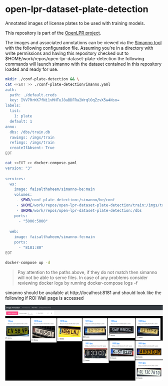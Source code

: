 # open-lpr-dataset-plate-detection
Annotated images of license plates to be used with training models.

This repository is part of the [OpenLPR project](https://github.com/faisalthaheem/open-lpr).

The images and associated annotations can be viewed via the [Simanno tool](https://github.com/faisalthaheem/simanno) with the following configuration file. Assuming you're in a directory with write permissions and having this repository checked out to $HOME/work/repos/open-lpr-dataset-plate-detection the following commands will launch simanno with the dataset contained in this repository loaded and ready for use.

```bash
mkdir ./conf-plate-detection && \
cat <<EOT >> ./conf-plate-detection/imanno.yaml
auth:
  path: ./default.creds
  key: IVV7RrKK7fNi1vMHTuJ8aBDFRa2WrqlOqZzvX5w4Nso=
labels:
  list:
    1: plate
  default: 1
anno:
  dbs: /dbs/train.db
  rawimgs: /imgs/train
  refimgs: /imgs/train
  createIfAbsent: True
EOT
```

```bash
cat <<EOT >> docker-compose.yaml
version: "3"

services:
  ws:
    image: faisalthaheem/simanno-be:main
    volumes:
     - $PWD/conf-plate-detection:/simanno/be/conf
     - $HOME/work/repos/open-lpr-dataset-plate-detection/train:/imgs/train
     - $HOME/work/repos/open-lpr-dataset-plate-detection:/dbs
    ports:
      - "5000:5000"

  web:
    image: faisalthaheem/simanno-fe:main
    ports:
      - "8181:80"
EOT
```

```bash
docker-compose up -d
```

> Pay attention to the paths above, if they do not match then simanno will not be able to serve files. In case of any problems consider reviewing docker logs by running docker-compose logs -f


simanno should be available at http://localhost:8181 and should look like the following if ROI Wall page is accessed

![Demo](docs/roi-wall-imanno.png)